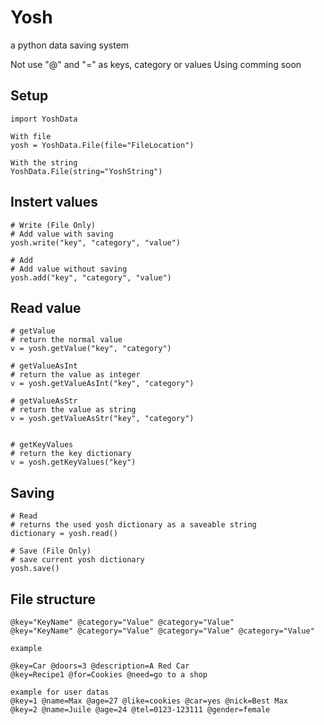 # Yosh
a python data saving system


Not use "@" and "=" as keys, category or values
Using comming soon

## Setup
    import YoshData

    With file
    yosh = YoshData.File(file="FileLocation")
    
    With the string
    YoshData.File(string="YoshString")
    
Instert values
----------------------

    # Write (File Only)
    # Add value with saving
    yosh.write("key", "category", "value")
    
    # Add
    # Add value without saving
    yosh.add("key", "category", "value")

Read value
----------------------
    
    # getValue
    # return the normal value
    v = yosh.getValue("key", "category")
    
    # getValueAsInt
    # return the value as integer
    v = yosh.getValueAsInt("key", "category")
    
    # getValueAsStr
    # return the value as string
    v = yosh.getValueAsStr("key", "category")
    
    
    # getKeyValues
    # return the key dictionary
    v = yosh.getKeyValues("key")


Saving
----------------------
    # Read
    # returns the used yosh dictionary as a saveable string
    dictionary = yosh.read()
    
    # Save (File Only)
    # save current yosh dictionary
    yosh.save()
    
    
File structure
----------------------
    @key="KeyName" @category="Value" @category="Value" 
    @key="KeyName" @category="Value" @category="Value" @category="Value" 
    
    example
    
    @key=Car @doors=3 @description=A Red Car
    @key=Recipe1 @for=Cookies @need=go to a shop
    
    example for user datas
    @key=1 @name=Max @age=27 @like=cookies @car=yes @nick=Best Max
    @key=2 @name=Juile @age=24 @tel=0123-123111 @gender=female
    
